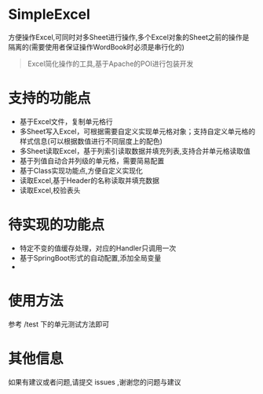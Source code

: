 # SimpleExcel
方便操作Excel,可同时对多Sheet进行操作,多个Excel对象的Sheet之前的操作是隔离的(需要使用者保证操作WordBook时必须是串行化的)

> Excel简化操作的工具,基于Apache的POI进行包装开发

# 支持的功能点
* 基于Excel文件，复制单元格行
* 多Sheet写入Excel，可根据需要自定义实现单元格对象；支持自定义单元格的样式信息(可以根据数值进行不同层度上的配色)
* 多Sheet读取Excel，基于列索引读取数据并填充列表,支持合并单元格读取值
* 基于列值自动合并列级的单元格，需要简易配置
* 基于Class实现功能点,方便自定义实现化
* 读取Excel,基于Header的名称读取并填充数据
* 读取Excel,校验表头

# 待实现的功能点
* 特定不变的值缓存处理，对应的Handler只调用一次
* 基于SpringBoot形式的自动配置,添加全局变量
* 

# 使用方法
参考 /test 下的单元测试方法即可


# 其他信息
如果有建议或者问题,请提交 issues ,谢谢您的问题与建议